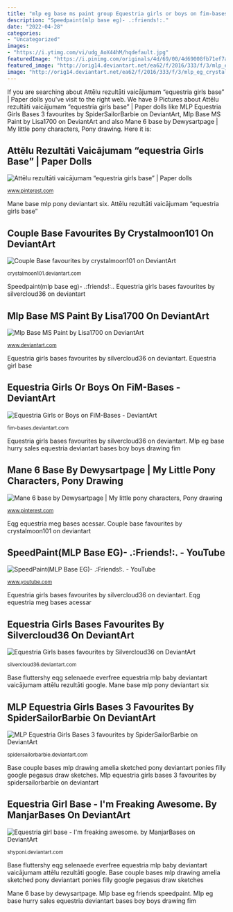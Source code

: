 ```yaml
---
title: "mlp eg base ms paint group Equestria girls or boys on fim-bases"
description: "Speedpaint(mlp base eg)- .:friends!:."
date: "2022-04-28"
categories:
- "Uncategorized"
images:
- "https://i.ytimg.com/vi/udg_AoX44hM/hqdefault.jpg"
featuredImage: "https://i.pinimg.com/originals/4d/69/00/4d69008fb71ef7a6c16348a0be2e2b5e.png"
featured_image: "http://orig14.deviantart.net/ea62/f/2016/333/f/3/mlp_eg_crystal_guardians_base_by_fluttershy918-dapri24.png"
image: "http://orig14.deviantart.net/ea62/f/2016/333/f/3/mlp_eg_crystal_guardians_base_by_fluttershy918-dapri24.png"
---
```


If you are searching about Attēlu rezultāti vaicājumam “equestria girls base” | Paper dolls you've visit to the right web. We have 9 Pictures about Attēlu rezultāti vaicājumam “equestria girls base” | Paper dolls like MLP Equestria Girls Bases 3 favourites by SpiderSailorBarbie on DeviantArt, Mlp Base MS Paint by Lisa1700 on DeviantArt and also Mane 6 base by Dewysartpage | My little pony characters, Pony drawing. Here it is:

## Attēlu Rezultāti Vaicājumam “equestria Girls Base” | Paper Dolls

![Attēlu rezultāti vaicājumam “equestria girls base” | Paper dolls](https://i.pinimg.com/originals/4d/69/00/4d69008fb71ef7a6c16348a0be2e2b5e.png "Base couple bases mlp drawing amelia sketched pony deviantart ponies filly google pegasus draw sketches")

<small>www.pinterest.com</small>

Mane base mlp pony deviantart six. Attēlu rezultāti vaicājumam “equestria girls base”

## Couple Base Favourites By Crystalmoon101 On DeviantArt

![Couple Base favourites by crystalmoon101 on DeviantArt](http://orig10.deviantart.net/bb47/f/2014/158/5/f/sketched_couple_base__34__by_amelia_bases-d7lgobj.png "Equestria girl base")

<small>crystalmoon101.deviantart.com</small>

Speedpaint(mlp base eg)- .:friends!:.. Equestria girls bases favourites by silvercloud36 on deviantart

## Mlp Base MS Paint By Lisa1700 On DeviantArt

![Mlp Base MS Paint by Lisa1700 on DeviantArt](https://images-wixmp-ed30a86b8c4ca887773594c2.wixmp.com/f/f0948602-b59d-42b8-9ac6-c100d16e851c/daltc6m-44b702f6-45ec-4bf0-915f-52b6930094e6.png?token=eyJ0eXAiOiJKV1QiLCJhbGciOiJIUzI1NiJ9.eyJzdWIiOiJ1cm46YXBwOjdlMGQxODg5ODIyNjQzNzNhNWYwZDQxNWVhMGQyNmUwIiwiaXNzIjoidXJuOmFwcDo3ZTBkMTg4OTgyMjY0MzczYTVmMGQ0MTVlYTBkMjZlMCIsIm9iaiI6W1t7InBhdGgiOiJcL2ZcL2YwOTQ4NjAyLWI1OWQtNDJiOC05YWM2LWMxMDBkMTZlODUxY1wvZGFsdGM2bS00NGI3MDJmNi00NWVjLTRiZjAtOTE1Zi01MmI2OTMwMDk0ZTYucG5nIn1dXSwiYXVkIjpbInVybjpzZXJ2aWNlOmZpbGUuZG93bmxvYWQiXX0.YPQVcHsbwozw8Zn3BZ2B16CxbyIUx7fvKaBybPYeKyA "Mlp base ms paint by lisa1700 on deviantart")

<small>www.deviantart.com</small>

Equestria girls bases favourites by silvercloud36 on deviantart. Equestria girl base

## Equestria Girls Or Boys On FiM-Bases - DeviantArt

![Equestria Girls or Boys on FiM-Bases - DeviantArt](http://orig00.deviantart.net/4e57/f/2016/118/7/9/mlp_eg_base_hurry__the_sales_are_here__by_superjordanblast-da0llwb.png "Attēlu rezultāti vaicājumam “equestria girls base”")

<small>fim-bases.deviantart.com</small>

Equestria girls bases favourites by silvercloud36 on deviantart. Mlp eg base hurry sales equestria deviantart bases boy boys drawing fim

## Mane 6 Base By Dewysartpage | My Little Pony Characters, Pony Drawing

![Mane 6 base by Dewysartpage | My little pony characters, Pony drawing](https://i.pinimg.com/originals/c0/e5/0e/c0e50e438ac3676f95017c59adcc1538.png "Base fluttershy eqg selenaede everfree equestria mlp baby deviantart vaicājumam attēlu rezultāti google")

<small>www.pinterest.com</small>

Eqg equestria meg bases acessar. Couple base favourites by crystalmoon101 on deviantart

## SpeedPaint(MLP Base EG)- .:Friends!:. - YouTube

![SpeedPaint(MLP Base EG)- .:Friends!:. - YouTube](https://i.ytimg.com/vi/udg_AoX44hM/hqdefault.jpg "Mlp equestria girls bases 3 favourites by spidersailorbarbie on deviantart")

<small>www.youtube.com</small>

Equestria girls bases favourites by silvercloud36 on deviantart. Eqg equestria meg bases acessar

## Equestria Girls Bases Favourites By Silvercloud36 On DeviantArt

![Equestria Girls bases favourites by Silvercloud36 on DeviantArt](http://orig14.deviantart.net/ea62/f/2016/333/f/3/mlp_eg_crystal_guardians_base_by_fluttershy918-dapri24.png "Base couple bases mlp drawing amelia sketched pony deviantart ponies filly google pegasus draw sketches")

<small>silvercloud36.deviantart.com</small>

Base fluttershy eqg selenaede everfree equestria mlp baby deviantart vaicājumam attēlu rezultāti google. Mane base mlp pony deviantart six

## MLP Equestria Girls Bases 3 Favourites By SpiderSailorBarbie On DeviantArt

![MLP Equestria Girls Bases 3 favourites by SpiderSailorBarbie on DeviantArt](http://orig10.deviantart.net/8067/f/2015/212/8/1/eqg_base__buuuyyy_ouurrr_toooyyyyssss_by_meagan_draws-d93nqv9.png "Mane base mlp pony deviantart six")

<small>spidersailorbarbie.deviantart.com</small>

Base couple bases mlp drawing amelia sketched pony deviantart ponies filly google pegasus draw sketches. Mlp equestria girls bases 3 favourites by spidersailorbarbie on deviantart

## Equestria Girl Base - I&#039;m Freaking Awesome. By ManjarBases On DeviantArt

![Equestria girl base - I&#039;m freaking awesome. by ManjarBases on DeviantArt](https://orig00.deviantart.net/4335/f/2014/278/5/8/equestria_girl_base___i_m_freaking_awesome__by_manjarbases-d81r56b.png "Equestria girl base")

<small>shyponi.deviantart.com</small>

Base fluttershy eqg selenaede everfree equestria mlp baby deviantart vaicājumam attēlu rezultāti google. Base couple bases mlp drawing amelia sketched pony deviantart ponies filly google pegasus draw sketches

Mane 6 base by dewysartpage. Mlp base eg friends speedpaint. Mlp eg base hurry sales equestria deviantart bases boy boys drawing fim
